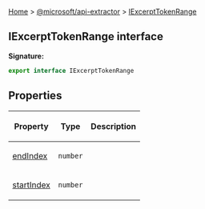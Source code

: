 [Home](./index) &gt; [@microsoft/api-extractor](./api-extractor.md) &gt; [IExcerptTokenRange](./api-extractor.iexcerpttokenrange.md)

## IExcerptTokenRange interface


<b>Signature:</b>

```typescript
export interface IExcerptTokenRange 
```

## Properties

|  <p>Property</p> | <p>Type</p> | <p>Description</p> |
|  --- | --- | --- |
|  <p>[endIndex](./api-extractor.iexcerpttokenrange.endindex.md)</p> | <p>`number`</p> |  |
|  <p>[startIndex](./api-extractor.iexcerpttokenrange.startindex.md)</p> | <p>`number`</p> |  |

